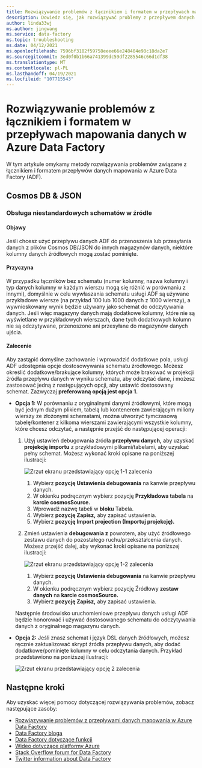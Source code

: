 ```yaml
---
title: Rozwiązywanie problemów z łącznikiem i formatem w przepływach mapowania danych
description: Dowiedz się, jak rozwiązywać problemy z przepływem danych związane z łącznikiem i formatem w Azure Data Factory.
author: linda33wj
ms.author: jingwang
ms.service: data-factory
ms.topic: troubleshooting
ms.date: 04/12/2021
ms.openlocfilehash: 7596bf3182f59758eeee66e248404e98c18da2e7
ms.sourcegitcommit: 3ed0f0b1b66a741399dc59df2285546c66d1df38
ms.translationtype: MT
ms.contentlocale: pl-PL
ms.lasthandoff: 04/19/2021
ms.locfileid: "107715543"
---
```

# <a name="troubleshoot-connector-and-format-issues-in-mapping-data-flows-in-azure-data-factory"></a>Rozwiązywanie problemów z łącznikiem i formatem w przepływach mapowania danych w Azure Data Factory


W tym artykule omykamy metody rozwiązywania problemów związane z łącznikiem i formatem przepływów danych mapowania w Azure Data Factory (ADF).


## <a name="cosmos-db--json"></a>Cosmos DB & JSON

### <a name="support-customized-schemas-in-the-source"></a>Obsługa niestandardowych schematów w źródle

#### <a name="symptoms"></a>Objawy
Jeśli chcesz użyć przepływu danych ADF do przenoszenia lub przesyłania danych z plików Cosmos DB/JSON do innych magazynów danych, niektóre kolumny danych źródłowych mogą zostać pominięte. 

#### <a name="cause"></a>Przyczyna 
W przypadku łączników bez schematu (numer kolumny, nazwa kolumny i typ danych kolumny w każdym wierszu mogą się różnić w porównaniu z innymi), domyślnie w celu wywłaszania schematu usługi ADF są używane przykładowe wiersze (na przykład 100 lub 1000 danych z 1000 wierszy), a wywnioskowany wynik będzie używany jako schemat do odczytywania danych. Jeśli więc magazyny danych mają dodatkowe kolumny, które nie są wyświetlane w przykładowych wierszach, dane tych dodatkowych kolumn nie są odczytywane, przenoszone ani przesyłane do magazynów danych ujścia.

#### <a name="recommendation"></a>Zalecenie
Aby zastąpić domyślne zachowanie i wprowadzić dodatkowe pola, usługi ADF udostępnia opcje dostosowywania schematu źródłowego. Możesz określić dodatkowe/brakujące kolumny, których może brakować w projekcji źródła przepływu danych w wyniku schematu, aby odczytać dane, i możesz zastosować jedną z następujących opcji, aby ustawić dostosowany schemat. Zazwyczaj **preferowaną opcją jest opcja 1.**

- **Opcja 1:** W porównaniu z oryginalnymi danymi źródłowymi, które mogą być jednym dużym plikiem, tabelą lub kontenerem zawierającym miliony wierszy ze złożonymi schematami, można utworzyć tymczasową tabelę/kontener z kilkoma wierszami zawierającymi wszystkie kolumny, które chcesz odczytać, a następnie przejść do następującej operacji: 

    1. Użyj ustawień debugowania źródła **przepływu danych,** aby uzyskać **projekcję importu** z przykładowymi plikami/tabelami, aby uzyskać pełny schemat. Możesz wykonać kroki opisane na poniższej ilustracji:<br/>

        ![Zrzut ekranu przedstawiający opcję 1-1 zalecenia](./media/data-flow-troubleshoot-connector-format/customize-schema-option-1-1.png)<br/>
         1. Wybierz **pozycję Ustawienia debugowania** na kanwie przepływu danych.
         1. W okienku podręcznym wybierz pozycję **Przykładowa tabela** na **karcie cosmosSource.** 
         1. Wprowadź nazwę tabeli w **bloku** Tabela.
         1. Wybierz **pozycję Zapisz,** aby zapisać ustawienia.
         1. Wybierz **pozycję Import projection (Importuj projekcję).**<br/>  
    
    1. Zmień ustawienia **debugowania z** powrotem, aby użyć źródłowego zestawu danych do pozostałego ruchu/przekształcenia danych. Możesz przejść dalej, aby wykonać kroki opisane na poniższej ilustracji:<br/>

        ![Zrzut ekranu przedstawiający opcję 1-2 zalecenia](./media/data-flow-troubleshoot-connector-format/customize-schema-option-1-2.png) <br/>   
         1. Wybierz **pozycję Ustawienia debugowania** na kanwie przepływu danych.
         1. W okienku podręcznym wybierz pozycję Źródłowy **zestaw danych** na **karcie cosmosSource.**
         1. Wybierz **pozycję Zapisz,** aby zapisać ustawienia.<br/>
    
    Następnie środowisko uruchomieniowe przepływu danych usługi ADF będzie honorować i używać dostosowanego schematu do odczytywania danych z oryginalnego magazynu danych. <br/>

- **Opcja 2:** Jeśli znasz schemat i język DSL danych źródłowych, możesz ręcznie zaktualizować skrypt źródła przepływu danych, aby dodać dodatkowe/pominięte kolumny w celu odczytania danych. Przykład przedstawiono na poniższej ilustracji: 

    ![Zrzut ekranu przedstawiający opcję 2 zalecenia](./media/data-flow-troubleshoot-connector-format/customize-schema-option-2.png)

## <a name="next-steps"></a>Następne kroki
Aby uzyskać więcej pomocy dotyczącej rozwiązywania problemów, zobacz następujące zasoby:

*  [Rozwiązywanie problemów z przepływami danych mapowania w Azure Data Factory](data-flow-troubleshoot-guide.md)
*  [Data Factory bloga](https://azure.microsoft.com/blog/tag/azure-data-factory/)
*  [Data Factory dotyczące funkcji](https://feedback.azure.com/forums/270578-data-factory)
*  [Wideo dotyczące platformy Azure](https://azure.microsoft.com/resources/videos/index/?sort=newest&services=data-factory)
*  [Stack Overflow forum for Data Factory](https://stackoverflow.com/questions/tagged/azure-data-factory)
*  [Twitter information about Data Factory](https://twitter.com/hashtag/DataFactory)
